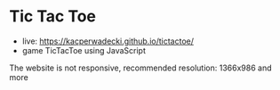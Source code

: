 # Tic Tac Toe

* live: https://kacperwadecki.github.io/tictactoe/
* game TicTacToe using JavaScript

The website is not responsive, recommended resolution: 1366x986 and more 
